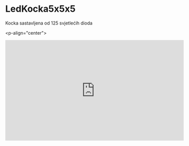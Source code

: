 # LedKocka5x5x5
Kocka sastavljena od 125 svjetlećih dioda

<p-align="center">
<iframe width="560" height="315" src="https://www.youtube.com/embed/YpSFf-s8Nvs" title="YouTube video player" frameborder="0" allow="accelerometer; autoplay; clipboard-write; encrypted-media; gyroscope; picture-in-picture" allowfullscreen></iframe>
</p>
